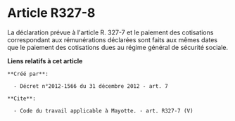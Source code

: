 # Article R327-8

La déclaration prévue à l'article R. 327-7 et le paiement des cotisations correspondant aux rémunérations déclarées sont
faits aux mêmes dates que le paiement des cotisations dues au régime général de sécurité sociale.

**Liens relatifs à cet article**

	**Créé par**:

	  - Décret n°2012-1566 du 31 décembre 2012 - art. 7

	**Cite**:

	  - Code du travail applicable à Mayotte. - art. R327-7 (V)
